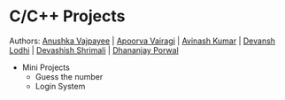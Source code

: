 # C/C++ Projects

Authors: [Anushka Vajpayee](https://github.com/Anushkavajpayee) | [Apoorva Vairagi](https://github.com/alieccarts) | [Avinash Kumar](https://github.com/avi0901) | [Devansh Lodhi](https://github.com/Ghost1129) | [Devashish Shrimali](https://github.com/Devzsz) | [Dhananjay Porwal](https://github.com/DhananjayPorwal) 

+ Mini Projects
  + Guess the number
  + Login System
